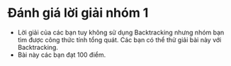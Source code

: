 # Đánh giá lời giải nhóm 1
- Lời giải của các bạn tuy không sử dụng Backtracking nhưng nhóm bạn tìm được công thức tính tổng quát. Các bạn có thể thử giải bài này với Backtracking.
- Bài này các bạn đạt 100 điểm.